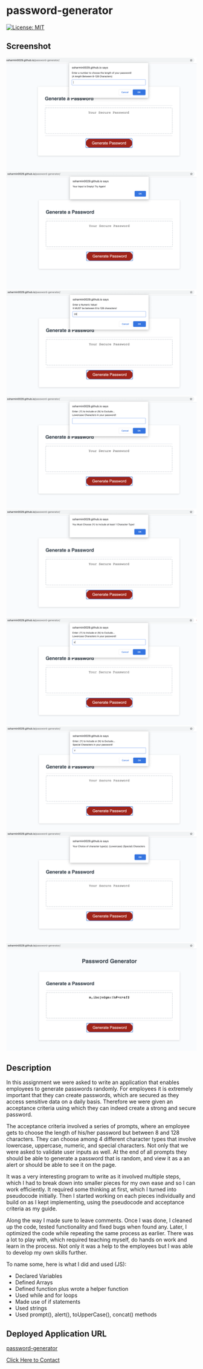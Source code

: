 # password-generator


[![License: MIT](https://img.shields.io/badge/License-MIT-yellow.svg)](https://opensource.org/licenses/MIT)


## Screenshot
![alt text](assets/images/final-page-1.png)
![alt text](assets/images/final-page-2.png)
![alt text](assets/images/final-page-3.png)
![alt text](assets/images/final-page-4.png)
![alt text](assets/images/final-page-5.png)
![alt text](assets/images/final-page-6.png)
![alt text](assets/images/final-page-7.png)
![alt text](assets/images/final-page-8.png)
![alt text](assets/images/final-page-9.png)


## Description 
In this assignment we were asked to write an application that enables employees to generate  passwords randomly. For employees it is extremely important that they can create passwords, which are secured as they access sensitive data on a daily basis. Therefore we were given an acceptance criteria using which they can indeed create a strong and secure password. 

The acceptance criteria involved a series of prompts, where an employee gets to choose the length of his/her password but between 8 and 128 characters. They can choose among 4 different character types that involve lowercase, uppercase, numeric, and special characters. Not only that we were asked to validate user inputs as well. At the end of all prompts they should be able to generate a password that is random, and view it as a an alert or should be able to see it on the page. 

It was a very interesting program to write as it involved multiple steps, which I had to break down into smaller pieces for my own ease and so I can work efficiently. It required some thinking at first, which I turned into pseudocode initially. Then I started working on each pieces individually and build on as I kept implementing, using the pseudocode and acceptance criteria as my guide. 

Along the way I made sure to leave comments. Once I was done, I cleaned up the code, tested functionality  and fixed bugs when found any. Later, I optimized the code while repeating the same process as earlier. There was a lot to play with, which required teaching myself, do hands on work and learn in the process. Not only it was a help to the employees but I was able to develop my own skills further. 

To name some, here is what I did and used (JS):
- Declared Variables 
- Defined Arrays 
- Defined function plus wrote a helper function 
- Used while and for loops
- Made use of if statements 
- Used strings 
- Used prompt(), alert(), toUpperCase(), concat() methods 


## Deployed Application URL
[password-generator](https://ssharmin0029.github.io/password-generator/)


[Click Here to Contact](https://ssharmin0029.github.io/portfolio-website-ss/)